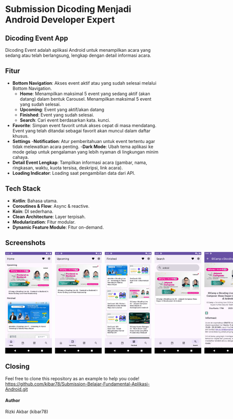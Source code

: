# Submission Dicoding Menjadi Android Developer Expert

## Dicoding Event App

Dicoding Event adalah aplikasi Android untuk menampilkan acara yang sedang atau telah berlangsung, lengkap dengan detail informasi acara.

## Fitur
- **Bottom Navigation**: Akses event aktif atau yang sudah selesai melalui Bottom Navigation.
    - **Home**: Menampilkan maksimal 5 event yang sedang aktif (akan datang) dalam bentuk Carousel. Menampilkan maksimal 5 event yang sudah selesai.
    - **Upcoming**: Event yang aktif/akan datang
    - **Finished**: Event yang sudah selesai.
    - **Search**: Cari event berdasarkan kata. kunci.
- **Favorite**: Simpan event favorit untuk akses cepat di masa mendatang. Event yang telah ditandai sebagai favorit akan muncul dalam daftar khusus.
- **Settings**
  -**Notification**: Atur pemberitahuan untuk event tertentu agar tidak melewatkan acara penting.
  -**Dark Mode**: Ubah tema aplikasi ke mode gelap untuk pengalaman yang lebih nyaman di lingkungan minim cahaya.
- **Detail Event Lengkap**: Tampilkan informasi acara (gambar, nama, ringkasan, waktu, kuota tersisa, deskripsi, link acara).
- **Loading Indicator**: Loading saat pengambilan data dari API.

## Tech Stack
- **Kotlin**: Bahasa utama.
- **Coroutines & Flow**: Async & reactive.
- **Koin**: DI sederhana.
- **Clean Architecture**: Layer terpisah.
- **Modularization**: Fitur modular.
- **Dynamic Feature Module**: Fitur on-demand.

## Screenshots

<div style="display: flex; gap: 10px;">
    <img src="./ss/home.png" alt="Screenshot 1" width="150"/>
    <img src="./ss/upcoming.png" alt="Screenshot 2" width="150"/>
    <img src="./ss/finished.png" alt="Screenshot 3" width="150"/>
    <img src="./ss/search.png" alt="Screenshot 4" width="150"/>
    <img src="./ss/detail.png" alt="Screenshot 5" width="150"/>
</div>

## Closing
Feel free to clone this repository as an example to help you code! <br>https://github.com/kibar78/Submission-Belajar-Fundamental-Aplikasi-Android.git

#### Author
Rizki Akbar (kibar78)
